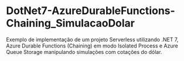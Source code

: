 # DotNet7-AzureDurableFunctions-Chaining_SimulacaoDolar
Exemplo de implementação de um projeto Serverless utilizando .NET 7, Azure Durable Functions (Chaining) em modo Isolated Process e Azure Queue Storage manipulando simulações com cotações do dólar.
